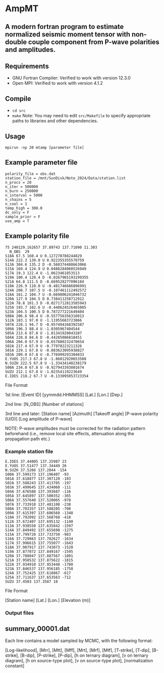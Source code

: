 # AmpMT
## A modern fortran program to estimate normalized seismic moment tensor with non-double couple component from P-wave polarities and amplitudes. 

## Requirements
* GNU Fortran Compiler: Verified to work with version 12.3.0
* Open MPI: Verified to work with version 4.1.2

## Compile 
* `cd src`
* `make`
Note: You may need to edit `src/Makefile` to specify appropriate paths to libraries and other dependencies.

## Usage 
`mpirun -np 20 mtamp [parameter file]`

## Example parameter file
```
polarity_file = obs.dat
station_file = /mnt/SunDisk/Noto_2024/Data/station.list
n_procs = 20
n_iter = 500000
n_burn = 250000
n_interval = 5000
n_chains = 5
n_cool = 1
temp_high = 300.0
dc_only = F
sample_prior = F
use_amp = T
```

## Example polarity file
```
75 240129.162657 37.89743 137.71090 11.303
  N_OBS  29
S18A 67.5 160.4 U 0.127270788244829
S14A 222.3 139.0 U 0.922355355570759
S13A 304.6 135.2 D -0.560374488663066
S15A 169.4 124.9 U 0.0488284060526949
S17A 19.3 122.4 U -1.0623461853513
S19A 100.4 120.4 D -0.0267965193199355
S21A 64.8 111.5 D -0.669528277096184
S10A 226.9 110.0 U -0.481746686896991
S24A 208.7 107.5 U -0.107461112492572
S16A 161.2 104.7 U -0.669806241046732
S20A 127.9 104.5 D 0.738411258712912
S22A 78.8 101.3 D -0.0271712813585943
S25A 193.7 102.6 U -0.448624526465005
S23A 104.5 100.5 D 0.787277221649404
S08A 206.6 98.4 U -0.557756356316013
S12A 183.1 97.0 U -1.11955683723866
S07A 228.1 94.7 D -0.957494168392587
S09A 196.3 88.4 U -1.0305967404544
S05A 213.6 87.8 U -1.01341928043107
S04A 228.8 84.6 D -0.44285086818451
S06A 204.0 67.9 U -0.657880232470654
S02A 217.4 67.9 U -0.77978223211326
S01A 229.1 67.8 U -0.883623095938827
S03A 209.0 67.8 U -0.776999293304033
E.YUOS 217.3 67.8 U -1.86012920653508
N.SUZH 222.5 67.8 U -1.33434140238179
S00A 234.0 67.8 U -0.927943393801674
SUZU 212.1 67.8 U -1.02354119223649
E.IDES 218.2 67.7 U -0.133095053723354
```
File Format

1st line: [Event ID]  [yymmdd.HHMMSS] [Lat.] [Lon.] [Dep.]

2nd line: [N_OBS] [Number of stations]

3rd line and later: [Station name] [Azimuth] [Takeoff angle] [P-wave polarity (U/D)] [Log amplitude of P-wave]

NOTE: P-wave amplitudes must be corrected for the radiation pattern beforehand (i.e., remove local site effects, attenuation along the propagation path etc.)

### Example station file 
```
E.IDES 37.44005 137.25987 23
E.YUOS 37.51477 137.34449 26
N.SUZH 37.5266 137.2844 -154
S00A 37.599173 137.196407 -93
S01A 37.618877 137.307120 -103
S02A 37.588243 137.413705 -197
S03A 37.499645 137.434060 -111
S04A 37.676588 137.393687 -116
S05A 37.645897 137.500352 -365
S06A 37.557640 137.520065 -978
S07A 37.733918 137.481108 -238
S08A 37.703357 137.588205 -708
S09A 37.615397 137.606560 -1348
S10A 37.792092 137.568768 -418
S12A 37.672407 137.695132 -1140
S13A 37.938550 137.635842 -1597
S14A 37.849492 137.655698 -1275
S15A 37.799720 137.733750 -983
S16A 37.729863 137.782627 -1634
S17A 37.996615 137.755077 -1643
S18A 37.907917 137.743073 -1520
S19A 37.877072 137.849167 -1595
S20A 37.788047 137.887567 -1801
S21A 37.958532 137.875622 -1815
S22A 37.934910 137.953448 -1788
S23A 37.846537 137.956185 -1758
S24A 37.752425 137.610867 -617
S25A 37.711637 137.653563 -712
SUZU 37.4503 137.3587 10
```
File Format

[Station name] [Lat.] [Lon.] [Elevation (m)]


### Output files

## summary_00001.dat
Each line contains a model sampled by MCMC, with the following format:

[Log-likelihood], [Mrr], [Mtt], [Mff], [Mrt], [Mrf], [Mtf], [T-strike], [T-dip], [B-strike], [B-dip], [P-strike], [P-dip], [h on ternary diagram], [v on ternary diagram], [h on source-type plot], [v on source-type plot], [normalization constant]



